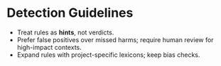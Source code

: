 # Detection Guidelines

- Treat rules as **hints**, not verdicts.
- Prefer false positives over missed harms; require human review for high-impact contexts.
- Expand rules with project-specific lexicons; keep bias checks.

